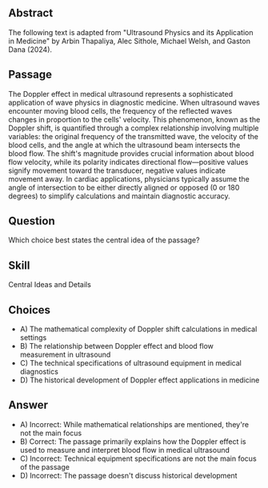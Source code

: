 ## Abstract
The following text is adapted from "Ultrasound Physics and its Application in Medicine" by Arbin Thapaliya, Alec Sithole, Michael Welsh, and Gaston Dana (2024).

## Passage
The Doppler effect in medical ultrasound represents a sophisticated application of wave physics in diagnostic medicine. When ultrasound waves encounter moving blood cells, the frequency of the reflected waves changes in proportion to the cells' velocity. This phenomenon, known as the Doppler shift, is quantified through a complex relationship involving multiple variables: the original frequency of the transmitted wave, the velocity of the blood cells, and the angle at which the ultrasound beam intersects the blood flow. The shift's magnitude provides crucial information about blood flow velocity, while its polarity indicates directional flow—positive values signify movement toward the transducer, negative values indicate movement away. In cardiac applications, physicians typically assume the angle of intersection to be either directly aligned or opposed (0 or 180 degrees) to simplify calculations and maintain diagnostic accuracy.

## Question
Which choice best states the central idea of the passage?

## Skill
Central Ideas and Details

## Choices
- A) The mathematical complexity of Doppler shift calculations in medical settings
- B) The relationship between Doppler effect and blood flow measurement in ultrasound
- C) The technical specifications of ultrasound equipment in medical diagnostics
- D) The historical development of Doppler effect applications in medicine

## Answer
- A) Incorrect: While mathematical relationships are mentioned, they're not the main focus
- B) Correct: The passage primarily explains how the Doppler effect is used to measure and interpret blood flow in medical ultrasound
- C) Incorrect: Technical equipment specifications are not the main focus of the passage
- D) Incorrect: The passage doesn't discuss historical development